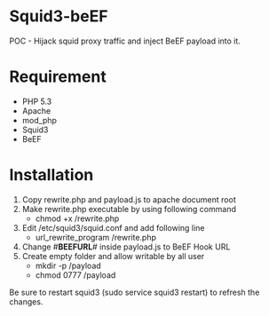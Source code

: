 # Squid3-beEF
POC - Hijack squid proxy traffic and inject BeEF payload into it.

# Requirement
- PHP 5.3
- Apache
- mod_php
- Squid3
- BeEF

# Installation
1. Copy rewrite.php and payload.js to apache document root 
2. Make rewrite.php executable by using following command
    - chmod +x <document root>/rewrite.php
3. Edit /etc/squid3/squid.conf and add following line
    - url_rewrite_program <document root>/rewrite.php
4. Change #__BEEFURL__# inside payload.js to BeEF Hook URL
5. Create empty folder and allow writable by all user
    - mkdir -p <document root>/payload
    - chmod 0777 <document root>/payload

Be sure to restart squid3 (sudo service squid3 restart) to refresh the changes.